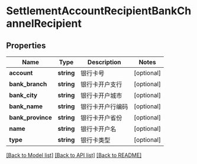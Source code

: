 # SettlementAccountRecipientBankChannelRecipient

## Properties
Name | Type | Description | Notes
------------ | ------------- | ------------- | -------------
**account** | **string** | 银行卡号 | [optional] 
**bank_branch** | **string** | 银行卡开户支行 | [optional] 
**bank_city** | **string** | 银行卡开户城市 | [optional] 
**bank_name** | **string** | 银行卡开户行编码 | [optional] 
**bank_province** | **string** | 银行卡开户省份 | [optional] 
**name** | **string** | 银行卡开户名 | [optional] 
**type** | **string** | 银行卡类型 | [optional] 

[[Back to Model list]](../README.md#documentation-for-models) [[Back to API list]](../README.md#documentation-for-api-endpoints) [[Back to README]](../README.md)



